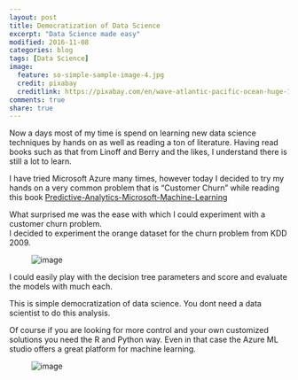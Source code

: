 ```yaml
---
layout: post
title: Democratization of Data Science
excerpt: "Data Science made easy"
modified: 2016-11-08
categories: blog
tags: [Data Science]
image:
  feature: so-simple-sample-image-4.jpg
  credit: pixabay
  creditlink: https://pixabay.com/en/wave-atlantic-pacific-ocean-huge-1913559/
comments: true
share: true
---
```


Now a days most of my time is spend on learning new data science techniques by hands on as well as reading a ton of literature. 
Having read books such as that from Linoff and Berry and the likes, I understand there is still a lot to learn.

I have tried Microsoft Azure many times, however today I decided to try my hands on a very common problem that is “Customer Churn”
while reading this book [Predictive-Analytics-Microsoft-Machine-Learning][book1]

What surprised me was the ease with which I could experiment with a customer churn problem.  
I decided to experiment the orange dataset for the churn problem from KDD 2009.

<figure>
	<img src="/datascientist/images/churn1.png" alt="image">
</figure>

I could easily play with the decision tree parameters and score and evaluate the models with much each.

This is simple democratization of data science. You dont need a data scientist to do this analysis.

Of course if you are looking for more control and your own customized solutions you need the R and Python way. 
Even in that case the Azure ML studio offers a great platform for machine learning.

<figure>
	<img src="/datascientist/images/churn2.png" alt="image">
</figure>

[book1]: https://read.amazon.com/kp/card?asin=B00MBL261W&preview=inline&linkCode=kpe&ref_=cm_sw_r_kb_dp_yQEiyb9BER83H&tag=oracledat-20
